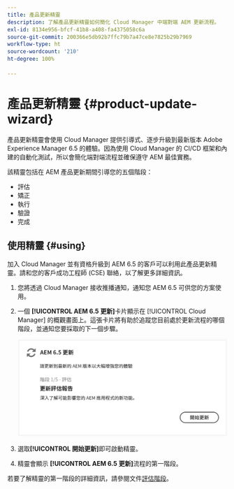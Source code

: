 ```yaml
---
title: 產品更新精靈
description: 了解產品更新精靈如何簡化 Cloud Manager 中端對端 AEM 更新流程。
exl-id: 8134e956-bfcf-41b8-a408-fa4375058c6a
source-git-commit: 200366e5db92b7ffc79b7a47ce8e7825b29b7969
workflow-type: ht
source-wordcount: '210'
ht-degree: 100%

---
```



# 產品更新精靈 {#product-update-wizard}

產品更新精靈會使用 Cloud Manager 提供引導式、逐步升級到最新版本 Adobe Experience Manager 6.5 的體驗。因為使用 Cloud Manager 的 CI/CD 框架和內建的自動化測試，所以會簡化端對端流程並確保遵守 AEM 最佳實務。

該精靈包括在 AEM 產品更新期間引導您的五個階段：

* 評估
* 矯正
* 執行
* 驗證 
* 完成

## 使用精靈 {#using}

加入 Cloud Manager 並有資格升級到 AEM 6.5 的客戶可以利用此產品更新精靈。請和您的客戶成功工程師 (CSE) 聯絡，以了解更多詳細資訊。

1. 您將透過 Cloud Manager 接收推播通知，通知您 AEM 6.5 可供您的方案使用。

1. 一個 **[!UICONTROL AEM 6.5 更新]**&#x200B;卡片顯示在 [!UICONTROL Cloud Manager] 的概觀畫面上。這張卡片將有助於追蹤您目前處於更新流程的哪個階段，並通知您要採取的下一個步驟。

   ![更新精靈卡](/help/assets/Start-Update.png)

1. 選取&#x200B;**[!UICONTROL 開始更新]**&#x200B;即可啟動精靈。

1. 精靈會顯示 **[!UICONTROL AEM 6.5 更新]**&#x200B;流程的第一階段。

若要了解精靈的第一階段的詳細資訊，請參閱文件[評估階段](/help/product-update-wizard/evaluation.md)。

